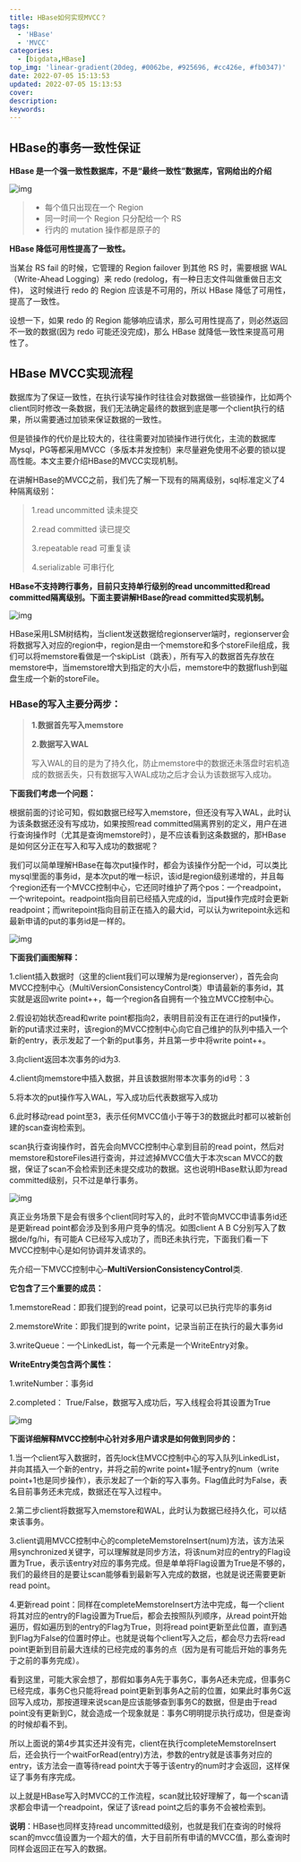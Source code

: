 ```yaml
---
title: HBase如何实现MVCC？
tags:
  - 'HBase'
  - 'MVCC'
categories:
  - [bigdata,HBase]
top_img: 'linear-gradient(20deg, #0062be, #925696, #cc426e, #fb0347)'
date: 2022-07-05 15:13:53
updated: 2022-07-05 15:13:53
cover:
description:
keywords:
---
```


## HBase的事务一致性保证

**HBase 是一个强一致性数据库，不是“最终一致性”数据库，官网给出的介绍**

![img](https://cdn.nlark.com/yuque/0/2022/png/2500465/1657001617770-e017f8b5-f8c4-4b1e-9721-a934e51df162.png)

> - 每个值只出现在一个 Region
> - 同一时间一个 Region 只分配给一个 RS
> - 行内的 mutation 操作都是原子的

**HBase 降低可用性提高了一致性。**

当某台 RS fail 的时候，它管理的 Region failover 到其他 RS 时，需要根据 WAL（Write-Ahead Logging）来 redo (redolog，有一种日志文件叫做重做日志文件)，
这时候进行 redo 的 Region 应该是不可用的，所以 HBase 降低了可用性，提高了一致性。

设想一下，如果 redo 的 Region 能够响应请求，那么可用性提高了，则必然返回不一致的数据(因为 redo 可能还没完成)，那么 HBase 就降低一致性来提高可用性了。

## HBase MVCC实现流程

数据库为了保证一致性，在执行读写操作时往往会对数据做一些锁操作，比如两个client同时修改一条数据，我们无法确定最终的数据到底是哪一个client执行的结果，所以需要通过加锁来保证数据的一致性。

但是锁操作的代价是比较大的，往往需要对加锁操作进行优化，主流的数据库Mysql，PG等都采用MVCC（多版本并发控制）来尽量避免使用不必要的锁以提高性能。本文主要介绍HBase的MVCC实现机制。

在讲解HBase的MVCC之前，我们先了解一下现有的隔离级别，sql标准定义了4种隔离级别：

> 1.read uncommitted    读未提交
>
> 2.read committed        读已提交
>
> 3.repeatable read        可重复读
>
> 4.serializable               可串行化

**HBase不支持跨行事务，目前只支持单行级别的read uncommitted和read committed隔离级别。下面主要讲解HBase的read committed实现机制。**



![img](https://cdn.nlark.com/yuque/0/2022/png/2500465/1657001352637-015609d0-a12b-4a30-b262-8869b85c9b85.png)

HBase采用LSM树结构，当client发送数据给regionserver端时，regionserver会将数据写入对应的region中，region是由一个memstore和多个storeFile组成，我们可以将memstore看做是一个skipList（跳表），所有写入的数据首先存放在memstore中，当memstore增大到指定的大小后，memstore中的数据flush到磁盘生成一个新的storeFile。

### HBase的写入主要分两步：

> **1.数据首先写入memstore**
>
> **2.数据写入WAL**
>
> 写入WAL的目的是为了持久化，防止memstore中的数据还未落盘时宕机造成的数据丢失，只有数据写入WAL成功之后才会认为该数据写入成功。
>

**下面我们考虑一个问题：**

根据前面的讨论可知，假如数据已经写入memstore，但还没有写入WAL，此时认为该条数据还没有写成功，如果按照read committed隔离界别的定义，用户在进行查询操作时（尤其是查询memstore时），是不应该看到这条数据的，那HBase是如何区分正在写入和写入成功的数据呢？

我们可以简单理解HBase在每次put操作时，都会为该操作分配一个id，可以类比mysql里面的事务id，是本次put的唯一标识，该id是region级别递增的，并且每个region还有一个MVCC控制中心，它还同时维护了两个pos：一个readpoint，一个writepoint。readpoint指向目前已经插入完成的id，当put操作完成时会更新readpoint；而writepoint指向目前正在插入的最大id，可以认为writepoint永远和最新申请的put的事务id是一样的。



![img](https://cdn.nlark.com/yuque/0/2022/png/2500465/1657001352762-41efd7fd-cfbd-4077-b218-c451a0d80e5c.png)

**下面我们画图解释：**

1.client插入数据时（这里的client我们可以理解为是regionserver），首先会向MVCC控制中心（MultiVersionConsistencyControl类）申请最新的事务id，其实就是返回write point++，每一个region各自拥有一个独立MVCC控制中心。

2.假设初始状态read和write point都指向2，表明目前没有正在进行的put操作，新的put请求过来时，该region的MVCC控制中心向它自己维护的队列中插入一个新的entry，表示发起了一个新的put事务，并且第一步中将write point++。

3.向client返回本次事务的id为3.

4.client向memstore中插入数据，并且该数据附带本次事务的id号：3

5.将本次的put操作写入WAL，写入成功后代表数据写入成功

6.此时移动read point至3，表示任何MVCC值小于等于3的数据此时都可以被新创建的scan查询检索到。

scan执行查询操作时，首先会向MVCC控制中心拿到目前的read point，然后对memstore和storeFiles进行查询，并过滤掉MVCC值大于本次scan MVCC的数据，保证了scan不会检索到还未提交成功的数据。这也说明HBase默认即为read committed级别，只不过是单行事务。





![img](https://cdn.nlark.com/yuque/0/2022/png/2500465/1657001352817-f8176f99-9cd4-477c-ac8e-153fdc023be7.png)

真正业务场景下是会有很多个client同时写入的，此时不管向MVCC申请事务id还是更新read point都会涉及到多用户竞争的情况。如图client A B C分别写入了数据de/fg/hi，有可能A C已经写入成功了，而B还未执行完，下面我们看一下MVCC控制中心是如何协调并发请求的。

先介绍一下MVCC控制中心–**MultiVersionConsistencyControl**类.

**它包含了三个重要的成员：**

1.memstoreRead：即我们提到的read point，记录可以已执行完毕的事务id

2.memstoreWrite：即我们提到的write point，记录当前正在执行的最大事务id

3.writeQueue：一个LinkedList，每一个元素是一个WriteEntry对象。

**WriteEntry类包含两个属性：**

1.writeNumber：事务id

2.completed： True/False，数据写入成功后，写入线程会将其设置为True



![img](https://cdn.nlark.com/yuque/0/2022/png/2500465/1657001352718-eea3b630-fac5-4e86-8c07-7629c40cb12e.png)

**下面详细解释MVCC控制中心针对多用户请求是如何做到同步的：**

1.当一个client写入数据时，首先lock住MVCC控制中心的写入队列LinkedList，并向其插入一个新的entry，并将之前的write point+1赋予entry的num（write point+1也是同步操作），表示发起了一个新的写入事务。Flag值此时为False，表名目前事务还未完成，数据还在写入过程中。

2.第二步client将数据写入memstore和WAL，此时认为数据已经持久化，可以结束该事务。

3.client调用MVCC控制中心的completeMemstoreInsert(num)方法，该方法采用synchronized关键字，可以理解就是同步方法，将该num对应的entry的Flag设置为True，表示该entry对应的事务完成。但是单单将Flag设置为True是不够的，我们的最终目的是要让scan能够看到最新写入完成的数据，也就是说还需要更新read point。

4.更新read point：同样在completeMemstoreInsert方法中完成，每一个client将其对应的entry的Flag设置为True后，都会去按照队列顺序，从read point开始遍历，假如遍历到的entry的Flag为True，则将read point更新至此位置，直到遇到Flag为False的位置时停止。也就是说每个client写入之后，都会尽力去将read point更新到目前最大连续的已经完成的事务的点（因为是有可能后开始的事务先于之前的事务完成）。

看到这里，可能大家会想了，那假如事务A先于事务C，事务A还未完成，但事务C已经完成，事务C也只能将read point更新到事务A之前的位置，如果此时事务C返回写入成功，那按道理来说scan是应该能够查到事务C的数据，但是由于read point没有更新到C，就会造成一个现象就是：事务C明明提示执行成功，但是查询的时候却看不到。

所以上面说的第4步其实还并没有完，client在执行completeMemstoreInsert后，还会执行一个waitForRead(entry)方法，参数的entry就是该事务对应的entry，该方法会一直等待read point大于等于该entry的num时才会返回，这样保证了事务有序完成。

以上就是HBase写入时MVCC的工作流程，scan就比较好理解了，每一个scan请求都会申请一个readpoint，保证了该read point之后的事务不会被检索到。



**说明**：HBase也同样支持read uncommitted级别，也就是我们在查询的时候将scan的mvcc值设置为一个超大的值，大于目前所有申请的MVCC值，那么查询时同样会返回正在写入的数据。

